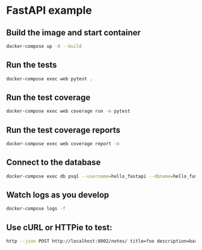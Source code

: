 # FastAPI example

## Build the image and start container

```sh
docker-compose up -d --build
```

## Run the tests

```sh
docker-compose exec web pytest .
```

## Run the test coverage

```sh
docker-compose exec web coverage run -m pytest
```

## Run the test coverage reports

```bash
docker-compose exec web coverage report -m
```

## Connect to the database

```sh
docker-compose exec db psql --username=hello_fastapi --dbname=hello_fastapi_dev
```

## Watch logs as you develop

```sh
docker-compose logs -f
```

## Use cURL or HTTPie to test:

```sh
http --json POST http://localhost:8002/notes/ title=foo description=bar
```
